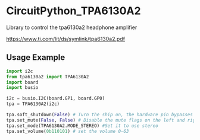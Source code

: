# CircuitPython_TPA6130A2

Library to control the tpa6130a2 headphone amplifier

https://www.ti.com/lit/ds/symlink/tpa6130a2.pdf

## Usage Example

```py
import i2c
from tpa6130a2 import TPA6130A2
import board
import busio

i2c = busio.I2C(board.GP1, board.GP0)
tpa = TPA6130A2(i2c)

tpa.soft_shutdown(False) # Turn the ship on, the hardware pin bypasses the software shutdown
tpa.set_mute(False, False) # Disable the mute flags on the left and right speakers
tpa.set_mode(TPA6130A2.MODE_STEREO) #Set it to use stereo
tpa.set_volume(0b110101) # set the volume 0-63
```
